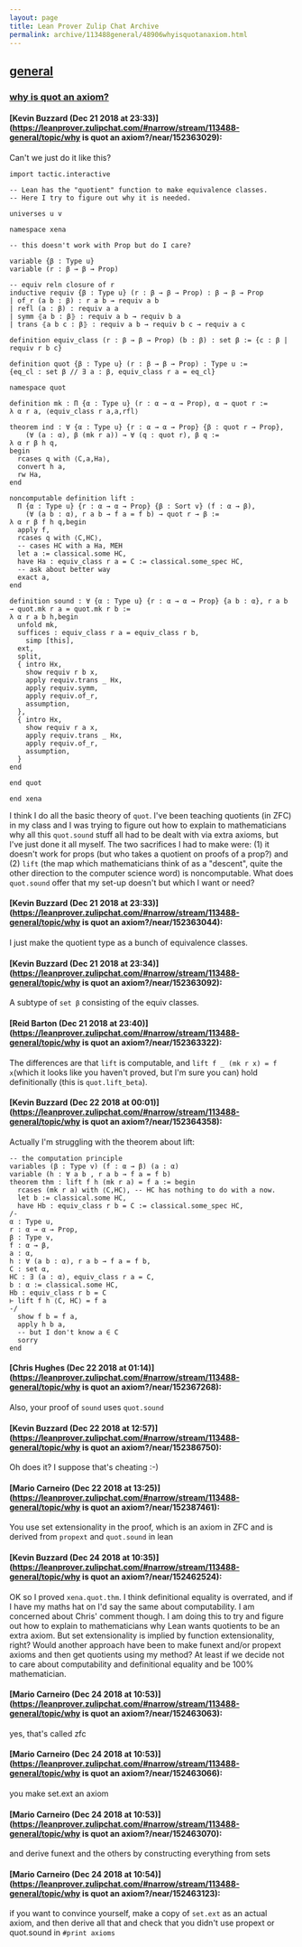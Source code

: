 ```yaml
---
layout: page
title: Lean Prover Zulip Chat Archive 
permalink: archive/113488general/48906whyisquotanaxiom.html
---
```


## [general](index.html)
### [why is quot an axiom?](48906whyisquotanaxiom.html)

#### [Kevin Buzzard (Dec 21 2018 at 23:33)](https://leanprover.zulipchat.com/#narrow/stream/113488-general/topic/why is quot an axiom?/near/152363029):
Can't we just do it like this?

```lean
import tactic.interactive

-- Lean has the "quotient" function to make equivalence classes.
-- Here I try to figure out why it is needed.

universes u v

namespace xena

-- this doesn't work with Prop but do I care?

variable {β : Type u}
variable (r : β → β → Prop)

-- equiv reln closure of r
inductive requiv {β : Type u} (r : β → β → Prop) : β → β → Prop
| of_r (a b : β) : r a b → requiv a b
| refl (a : β) : requiv a a
| symm ⦃a b : β⦄ : requiv a b → requiv b a
| trans ⦃a b c : β⦄ : requiv a b → requiv b c → requiv a c

definition equiv_class (r : β → β → Prop) (b : β) : set β := {c : β | requiv r b c}

definition quot {β : Type u} (r : β → β → Prop) : Type u :=
{eq_cl : set β // ∃ a : β, equiv_class r a = eq_cl}

namespace quot

definition mk : Π {α : Type u} (r : α → α → Prop), α → quot r :=
λ α r a, ⟨equiv_class r a,a,rfl⟩

theorem ind : ∀ {α : Type u} {r : α → α → Prop} {β : quot r → Prop},
    (∀ (a : α), β (mk r a)) → ∀ (q : quot r), β q :=
λ α r β h q,
begin
  rcases q with ⟨C,a,Ha⟩,
  convert h a,
  rw Ha,
end

noncomputable definition lift :
  Π {α : Type u} {r : α → α → Prop} {β : Sort v} (f : α → β),
    (∀ (a b : α), r a b → f a = f b) → quot r → β :=
λ α r β f h q,begin
  apply f,
  rcases q with ⟨C,HC⟩,
  -- cases HC with a Ha, MEH
  let a := classical.some HC,
  have Ha : equiv_class r a = C := classical.some_spec HC,
  -- ask about better way
  exact a,
end

definition sound : ∀ {α : Type u} {r : α → α → Prop} {a b : α}, r a b → quot.mk r a = quot.mk r b :=
λ α r a b h,begin
  unfold mk,
  suffices : equiv_class r a = equiv_class r b,
    simp [this],
  ext,
  split,
  { intro Hx,
    show requiv r b x,
    apply requiv.trans _ Hx,
    apply requiv.symm,
    apply requiv.of_r,
    assumption,
  },
  { intro Hx,
    show requiv r a x,
    apply requiv.trans _ Hx,
    apply requiv.of_r,
    assumption,
  }
end

end quot

end xena
```

I think I do all the basic theory of `quot`. I've been teaching quotients (in ZFC) in my class and I was trying to figure out how to explain to mathematicians why all this `quot.sound` stuff all had to be dealt with via extra axioms, but I've just done it all myself. The two sacrifices I had to make were: (1) it doesn't work for props (but who takes a quotient on proofs of a prop?) and (2) `lift` (the map which mathematicians think of as a "descent", quite the other direction to the computer science word) is noncomputable. What does `quot.sound` offer that my set-up doesn't but which I want or need?

#### [Kevin Buzzard (Dec 21 2018 at 23:33)](https://leanprover.zulipchat.com/#narrow/stream/113488-general/topic/why is quot an axiom?/near/152363044):
I just make the quotient type as a bunch of equivalence classes.

#### [Kevin Buzzard (Dec 21 2018 at 23:34)](https://leanprover.zulipchat.com/#narrow/stream/113488-general/topic/why is quot an axiom?/near/152363092):
A subtype of `set β` consisting of the equiv classes.

#### [Reid Barton (Dec 21 2018 at 23:40)](https://leanprover.zulipchat.com/#narrow/stream/113488-general/topic/why is quot an axiom?/near/152363322):
The differences are that `lift` is computable, and `lift f _ (mk r x) = f x`(which it looks like you haven't proved, but I'm sure you can) hold definitionally (this is `quot.lift_beta`).

#### [Kevin Buzzard (Dec 22 2018 at 00:01)](https://leanprover.zulipchat.com/#narrow/stream/113488-general/topic/why is quot an axiom?/near/152364358):
Actually I'm struggling with the theorem about lift:

```lean
-- the computation principle
variables (β : Type v) (f : α → β) (a : α)
variable (h : ∀ a b , r a b → f a = f b)
theorem thm : lift f h (mk r a) = f a := begin
  rcases (mk r a) with ⟨C,HC⟩, -- HC has nothing to do with a now.
  let b := classical.some HC,
  have Hb : equiv_class r b = C := classical.some_spec HC,
/-
α : Type u,
r : α → α → Prop,
β : Type v,
f : α → β,
a : α,
h : ∀ (a b : α), r a b → f a = f b,
C : set α,
HC : ∃ (a : α), equiv_class r a = C,
b : α := classical.some HC,
Hb : equiv_class r b = C
⊢ lift f h ⟨C, HC⟩ = f a
-/
  show f b = f a,
  apply h b a,
  -- but I don't know a ∈ C
  sorry
end
```

#### [Chris Hughes (Dec 22 2018 at 01:14)](https://leanprover.zulipchat.com/#narrow/stream/113488-general/topic/why is quot an axiom?/near/152367268):
Also, your proof of `sound` uses `quot.sound`

#### [Kevin Buzzard (Dec 22 2018 at 12:57)](https://leanprover.zulipchat.com/#narrow/stream/113488-general/topic/why is quot an axiom?/near/152386750):
Oh does it? I suppose that's cheating :-)

#### [Mario Carneiro (Dec 22 2018 at 13:25)](https://leanprover.zulipchat.com/#narrow/stream/113488-general/topic/why is quot an axiom?/near/152387461):
You use set extensionality in the proof, which is an axiom in ZFC and is derived from `propext` and `quot.sound` in lean

#### [Kevin Buzzard (Dec 24 2018 at 10:35)](https://leanprover.zulipchat.com/#narrow/stream/113488-general/topic/why is quot an axiom?/near/152462524):
OK so I proved `xena.quot.thm`. I think definitional equality is overrated, and if I have my maths hat on I'd say the same about computability. I am concerned about Chris' comment though. I am doing this to try and figure out how to explain to mathematicians why Lean wants quotients to be an extra axiom. But set extensionality is implied by function extensionality, right? Would another approach have been to make funext and/or propext axioms and then get quotients using my method? At least if we decide not to care about computability and definitional equality and be 100% mathematician.

#### [Mario Carneiro (Dec 24 2018 at 10:53)](https://leanprover.zulipchat.com/#narrow/stream/113488-general/topic/why is quot an axiom?/near/152463063):
yes, that's called zfc

#### [Mario Carneiro (Dec 24 2018 at 10:53)](https://leanprover.zulipchat.com/#narrow/stream/113488-general/topic/why is quot an axiom?/near/152463066):
you make set.ext an axiom

#### [Mario Carneiro (Dec 24 2018 at 10:53)](https://leanprover.zulipchat.com/#narrow/stream/113488-general/topic/why is quot an axiom?/near/152463070):
and derive funext and the others by constructing everything from sets

#### [Mario Carneiro (Dec 24 2018 at 10:54)](https://leanprover.zulipchat.com/#narrow/stream/113488-general/topic/why is quot an axiom?/near/152463123):
if you want to convince yourself, make a copy of `set.ext` as an actual axiom, and then derive all that and check that you didn't use propext or quot.sound in `#print axioms`

